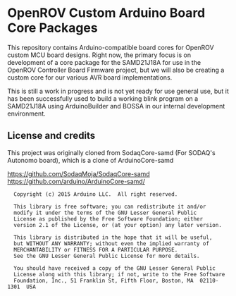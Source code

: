 # OpenROV Custom Arduino Board Core Packages

This repository contains Arduino-compatible board cores for OpenROV custom MCU board designs. Right now, the primary focus is on development of a core package for the SAMD21J18A for use in the OpenROV Controller Board Firmware project, but we will also be creating a custom core for our various AVR board implementations.

This is still a work in progress and is not yet ready for use general use, but it has been successfully used to build a working blink program on a SAMD21J18A using ArduinoBuilder and BOSSA in our internal development environment.

## License and credits

This project was originally cloned from SodaqCore-samd (For SODAQ's Autonomo board), which is a clone of ArduinoCore-samd

https://github.com/SodaqMoja/SodaqCore-samd
https://github.com/arduino/ArduinoCore-samd/

```
  Copyright (c) 2015 Arduino LLC.  All right reserved.

  This library is free software; you can redistribute it and/or
  modify it under the terms of the GNU Lesser General Public
  License as published by the Free Software Foundation; either
  version 2.1 of the License, or (at your option) any later version.

  This library is distributed in the hope that it will be useful,
  but WITHOUT ANY WARRANTY; without even the implied warranty of
  MERCHANTABILITY or FITNESS FOR A PARTICULAR PURPOSE.
  See the GNU Lesser General Public License for more details.

  You should have received a copy of the GNU Lesser General Public
  License along with this library; if not, write to the Free Software
  Foundation, Inc., 51 Franklin St, Fifth Floor, Boston, MA  02110-1301  USA
```
